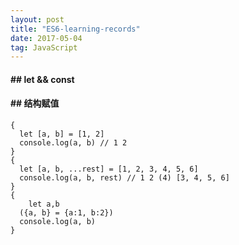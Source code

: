 ```yaml
---
layout: post
title: "ES6-learning-records"
date: 2017-05-04
tag: JavaScript
---
```


#### ## let && const

#### ## 结构赋值

	{
	  let [a, b] = [1, 2]
	  console.log(a, b) // 1 2
	}
	{
	  let [a, b, ...rest] = [1, 2, 3, 4, 5, 6]
	  console.log(a, b, rest) // 1 2 (4) [3, 4, 5, 6]
	}
	{
		let a,b
	  ({a, b} = {a:1, b:2})
	  console.log(a, b)
	}